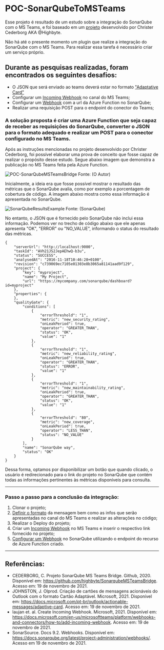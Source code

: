 # POC-SonarQubeToMSTeams
Esse projeto é resultado de um estudo sobre a integração do SonarQube com o MS Teams, e foi baseado em um [projeto](https://github.com/highbyte/SonarqubeMSTeamsBridge#configure-sonarqube) desenvolvido por Christer Cederborg AKA @Highbyte.

Não há até o presente momento um plugin que realize a integração do SonarQube com o MS Teams. Para realizar essa tarefa é necessário criar um serviço próprio.

## Durante as pesquisas realizadas, foram encontrados os seguintes desafios:

- O JSON que será enviado ao teams deverá estar no formato ["Adaptative Card"](https://docs.microsoft.com/pt-br/outlook/actionable-messages/adaptive-card)
- Configurar um [Incoming Webhook](https://docs.microsoft.com/en-us/microsoftteams/platform/webhooks-and-connectors/how-to/add-incoming-webhook) no canal do MS Teams;
- Configurar um [Webhook](https://docs.sonarqube.org/latest/project-administration/webhooks/) com a url da Azure Function no SonarQube;
- Realizar uma requisição POST para o endpoint do conector do Teams;

### A solução proposta é criar uma Azure Function que seja capaz de receber as requisições do SonarQube, converter o JSON para o formato adequado e realizar um POST para o conector configurado no MS Teams.

Após as instruções mencionadas no projeto desenvolvido por Christer Cederborg, foi possível elaborar uma prova de conceito que fosse capaz de realizar o propósito desse estudo. Segue abaixo imagem que demonstra a publicação no MS Teams feita pela Azure Function.

![POC-SonarQubeMSTeamsBridge](https://user-images.githubusercontent.com/44754775/143882720-57a8a182-aa9e-4d4d-838f-fcb23938562f.png)
Fonte: (O Autor)

Inicialmente, a ideia era que fosse possível mostrar o resultado das métricas que o SonarQube avalia, como por exemplo a porcentagem de cobertura de código. A imagem abaixo mostra como essa informação é apresentada no SonarQube.

![SonarQubeResultsExample](https://user-images.githubusercontent.com/44754775/143882900-6b6155c4-28bc-41fc-aacb-0d89aa3be00f.png)
Fonte: (SonarQube)

No entanto, o JSON que é fornecido pelo SonarQube não inclui essa informação. Podemos ver no trecho de código abaixo que ele apenas apresenta "OK", "ERROR" ou "NO_VALUE", informando o status do resultado das métricas.

```
{
    "serverUrl": "http://localhost:9000",
    "taskId": "AVh21JS2JepAEhwQ-b3u",
    "status": "SUCCESS",
    "analysedAt": "2016-11-18T10:46:28+0100",
    "revision": "c739069ec7105e01303e8b3065a81141aad9f129",
    "project": {
        "key": "myproject",
        "name": "My Project",
        "url": "https://mycompany.com/sonarqube/dashboard?id=myproject"
    },
    "properties": {
    },
    "qualityGate": {
        "conditions": [
            {
                "errorThreshold": "1",
                "metric": "new_security_rating",
                "onLeakPeriod": true,
                "operator": "GREATER_THAN",
                "status": "OK",
                "value": "1"
            },
            {
                "errorThreshold": "1",
                "metric": "new_reliability_rating",
                "onLeakPeriod": true,
                "operator": "GREATER_THAN",
                "status": "ERROR",
                "value": "1"
            },
            {
                "errorThreshold": "1",
                "metric": "new_maintainability_rating",
                "onLeakPeriod": true,
                "operator": "GREATER_THAN",
                "status": "OK",
                "value": "1"
            },
            {
                "errorThreshold": "80",
                "metric": "new_coverage",
                "onLeakPeriod": true,
                "operator": "LESS_THAN",
                "status": "NO_VALUE"
            }
        ],
        "name": "SonarQube way",
        "status": "OK"
    }
}
```

Dessa forma, optamos por disponibilizar um botão que quando clicado, o usuário é redirecionado para o link do projeto no SonarQube que contém todas as informações pertinentes às métricas disponíveis para consulta.

---

### Passo a passo para a conclusão da integração:

1. Clonar o projeto;
2. [Definir o formato](https://amdesigner.azurewebsites.net/) da mensagem bem como as infos que serão apresentadas no canal do MS Teams e realizar as alterações no código;
3. Realizar o Deploy do projeto;
4. Criar um [Incoming Webhook](https://docs.microsoft.com/en-us/microsoftteams/platform/webhooks-and-connectors/how-to/add-incoming-webhook)  no MS Teams e inserir o respectivo link fornecido no projeto;
5. [Configurar um Webhook](https://docs.sonarqube.org/latest/project-administration/webhooks/) no SonarQube utilizando o endpoint do recurso de Azure Function criado.

---
## Referências:
- CEDERBORG, C. Projeto SonarQube MS Teams Bridge. Github, 2020. Disponível em: <https://github.com/highbyte/SonarqubeMSTeamsBridge>. Acesso em: 19 de novembro de 2021.
- JOHNSTON, J. Olprod. Criação de cartões de mensagens acionáveis do Outlook com o formato Cartão Adaptável. Microsoft, 2021. Disponível em: <https://docs.microsoft.com/pt-br/outlook/actionable-messages/adaptive-card>. Acesso em: 19 de novembro de 2021.
- laujan et. al. Create Incoming Webhook. Microsoft, 2021. Disponível em: <https://docs.microsoft.com/en-us/microsoftteams/platform/webhooks-and-connectors/how-to/add-incoming-webhook>. Acesso em: 19 de novembro de 2021.
- SonarSource. Docs 9.2. Webhooks. Disponível em: <https://docs.sonarqube.org/latest/project-administration/webhooks/>. Acesso em 19 de novembro de 2021.

